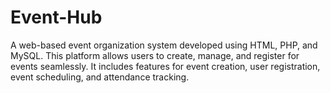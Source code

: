 # Event-Hub
A web-based event organization system developed using HTML, PHP, and MySQL. This platform allows users to create, manage, and register for events seamlessly. It includes features for event creation, user registration, event scheduling, and attendance tracking.

